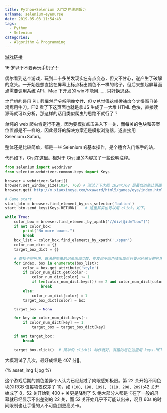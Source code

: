```yaml
---
title: Python+Selenium 入门之在线测眼力
urlname: selenium-eyenurse
date: 2019-05-03 11:54:43
tags:
  - Python
  - Selenium
categories:
  - Algorithm & Programming
---
```


[游戏链接](http://m.xiaoxineye.com/wxaward/html5/games/eye/index.html)

~~16 岁以下不要再玩手机了！~~

<!--more-->

偶尔看到这个游戏，玩到二十多关发现实在有点变态，但又不甘心，遂产生了破解的念头。一开始是想直接在屏幕上标点标出颜色不一样的格子，但后来想起屏幕画点需要调用系统 API，Mac 下开发的 win 不能用…… 只好换思路。

之后想的是用 PIL 截屏然后分析图像文件，但又总觉得这样做速度会太慢而且杀鸡焉用牛刀。F12 看了下这页面也就是拿 JS 生成了一大堆 HTML 色块，直接读源码就可以分析，那这样的话用类似爬虫的思路不就行了？

单纯的 web 爬虫肯定行不通，因为要模拟点击进入下一关，而每关的色块和答案位置都是不一样的，因此最好的解决方案还是模拟浏览器，遂直接用 Selenium+Safari。

整体还是比较简单，都是一些 Selenium 的基本操作，是个适合入门练手的站。

代码如下，Gist[在这里](https://gist.github.com/yorushika/90490dc0f42a6fef705d9208e0dd6a73)。相对于 Gist 里的内容加了一些说明注释。

```python
from selenium import webdriver
from selenium.webdriver.common.keys import Keys

browser = webdriver.Safari()
browser.set_window_size(1024, 768) # 测试了下大概 1024x768 是最低的能让页面显示完整的 “常见” 尺寸了，大屏党无视。
browser.get('http://m.xiaoxineye.com/wxaward/html5/games/eye/index.html')

# Game start
start_btn = browser.find_element_by_css_selector('button')
start_btn.send_keys(Keys.RETURN)    # 这里其实也可以用 click，如下。

while True:
    color_box = browser.find_element_by_xpath('//div[@id="box"]')
    if not color_box:
        print("No more boxes.")
        break
    box_list = color_box.find_elements_by_xpath('./span')
    color_num_dict = {}
    target_box_dict = {}

    # 查找不同色块，算法是简单的记录出现次数，在发现不同色块出现后只要已经统计的色块数大于 2 即可确定。这里数据结构略繁琐，我觉得应该有更优的做法，望补充。
    for index, box in enumerate(box_list):
        color = box.get_attribute('style')
        if color_num_dict.get(color):
            color_num_dict[color] += 1
            if len(color_num_dict.keys()) == 2 and color_num_dict[color] >= 2:
                break
        else:
            color_num_dict[color] = 1
        target_box_dict[color] = box

    target_box = None

    for key in color_num_dict.keys():
        if color_num_dict[key] == 1:
            target_box = target_box_dict[key]

    if not target_box:
        break

    target_box.click()  # 简单的 click() 动作就好，有趣的是在这里用 keys.RETURN() 是行不通的。初步推断发送回车只适合能用 tab 键定位（虚线括住）的按钮，而对于加了 JS 点击事件的非按钮元素行不通。
```

大概测试了几次，最好成绩是 407 分🦅。

{% asset_img 1.jpg %}

这个游戏后期的颜色差异个人认为已经超过了肉眼感知极限。第 22 关开始不同色块的 RGB 值每项仅仅差了 10，如 `(108, 198, 199), (118, 208, 209)`;42 关开始成了 8，52 关开始到 400 + 关更是降到了 5. 绝大部分人都是卡在了一般的屏幕就已经显示不出差别的 22 关，而 52 关开始几乎不可能认出来，况且 60s 的时间限制也让手慢的人不可能到更高关卡。
